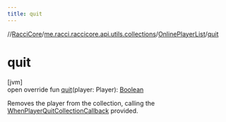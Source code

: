 ```yaml
---
title: quit
---
```

//[RacciCore](../../../index.html)/[me.racci.raccicore.api.utils.collections](../index.html)/[OnlinePlayerList](index.html)/[quit](quit.html)



# quit



[jvm]\
open override fun [quit](quit.html)(player: Player): [Boolean](https://kotlinlang.org/api/latest/jvm/stdlib/kotlin/-boolean/index.html)



Removes the player from the collection, calling the [WhenPlayerQuitCollectionCallback](../index.html#-1583039622%2FClasslikes%2F863300109) provided.




